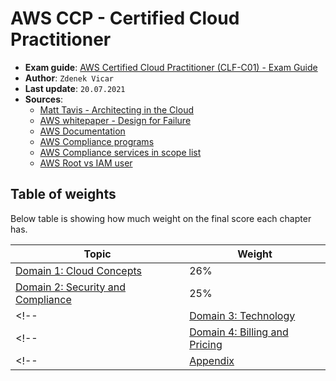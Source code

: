 # AWS CCP - Certified Cloud Practitioner

- **Exam guide**: [AWS Certified Cloud Practitioner (CLF-C01) - Exam Guide](https://d1.awsstatic.com/training-and-certification/docs-cloud-practitioner/AWS-Certified-Cloud-Practitioner_Exam-Guide.pdf)
- **Author**: `Zdenek Vicar`
- **Last update**: `20.07.2021`
- **Sources**: 
    -   [Matt Tavis - Architecting in the Cloud](http://aws001.s3.amazonaws.com/trailhead/TrailHead_ArchitectingInTheCloud.pdf)
    -   [AWS whitepaper - Design for Failure](https://docs.aws.amazon.com/whitepapers/latest/running-containerized-microservices/design-for-failure.html)
    -   [AWS Documentation](https://docs.aws.amazon.com/)
    -   [AWS Compliance programs](https://aws.amazon.com/compliance/programs/)
    -   [AWS Compliance services in scope list](https://aws.amazon.com/compliance/services-in-scope/)
    -   [AWS Root vs IAM user](https://docs.aws.amazon.com/general/latest/gr/root-vs-iam.html#aws_tasks-that-require-root)

## Table of weights
Below table is showing how much weight on the final score each chapter has.

| Topic                                                                   | Weight |
|-------------------------------------------------------------------------|--------|
| [Domain 1: Cloud Concepts](./cloud-concepts.md)                         | 26%    |
| [Domain 2: Security and Compliance](./security-compliance.md)           | 25%    |
<!-- | [Domain 3: Technology](./technology.md)                                 | 33%    | -->
<!-- | [Domain 4: Billing and Pricing](./billing-pricing.md)                   | 16%    | -->
<!-- | [Appendix](./appendix.md)                                               |        | -->

